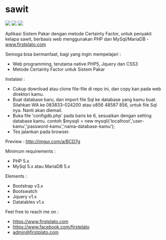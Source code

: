 # sawit

<img src="https://img.shields.io/github/license/ipang-dwi/xdesktop.svg" /> <img src="https://img.shields.io/badge/lab-firstplato.com-red.svg" /> <img src="https://img.shields.io/badge/need-donation-brightgreen.svg" />

Aplikasi Sistem Pakar dengan metode Certainty Factor, untuk penyakit kelapa sawit, berbasis web menggunakan PHP dan MySql/MariaDB - www.firstplato.com

Semoga bisa bermanfaat, bagi yang ingin mempelajari :
- Web programming, terutama native PHP5, Jquery dan CSS3
- Metode Certainty Factor untuk Sistem Pakar

Instalasi :
- Cukup download atau clone file-file di repo ini, dan copy kan pada web direktori kamu.
- Buat database baru, dan import file Sql ke database yang kamu buat. 
  Silahkan WA ke 083833-024200 atau o856 48587 856, untuk file Sql nya. Nanti akan diemail. 
- Buka file 'configdb.php' pada baris ke 6, sesuaikan dengan setting database kamu.
  contoh $mysqli = new mysqli('localhost','user-kamu','password-kamu','nama-database-kamu');
- Tes jalankan pada browser.

Preview :
http://imgur.com/a/BCD7g

Minimum requirements :
- PHP 5.x
- MySql 5.x atau MariaDB 5.x

Elements :
- Bootstrap v3.x
- Bootswatch
- Jquery v1.x
- Datatables v1.x

Feel free to reach me on :
- https://www.firstplato.com
- https://www.facebook.com/firstplato
- admin@firstplato.com
